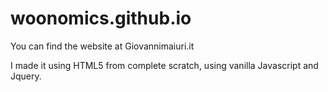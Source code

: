 # woonomics.github.io
You can find the website at Giovannimaiuri.it

I made it using HTML5 from complete scratch, using vanilla Javascript and Jquery.
